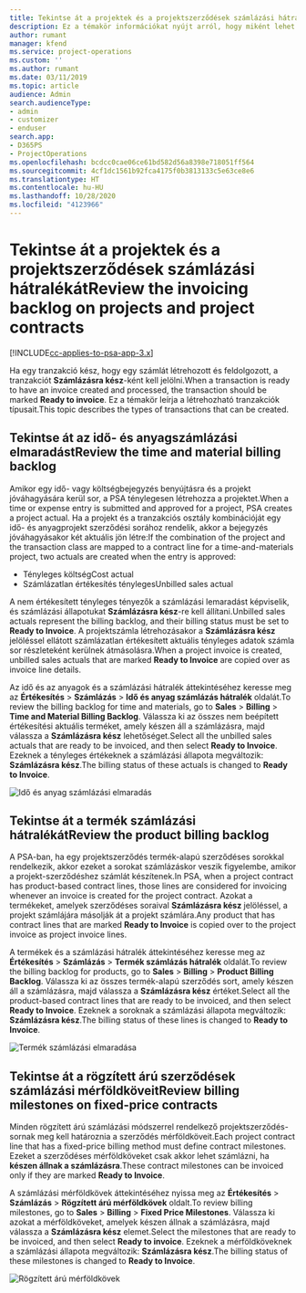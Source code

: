 ```yaml
---
title: Tekintse át a projektek és a projektszerződések számlázási hátralékát
description: Ez a témakör információkat nyújt arról, hogy miként lehet áttekinteni az időt, a költségeket és a termékmaradványokat, és hogyan jelölheti meg őket készen a számlázásra.
author: rumant
manager: kfend
ms.service: project-operations
ms.custom: ''
ms.author: rumant
ms.date: 03/11/2019
ms.topic: article
audience: Admin
search.audienceType:
- admin
- customizer
- enduser
search.app:
- D365PS
- ProjectOperations
ms.openlocfilehash: bcdcc0cae06ce61bd582d56a8398e718051ff564
ms.sourcegitcommit: 4cf1dc1561b92fca4175f0b3813133c5e63ce8e6
ms.translationtype: HT
ms.contentlocale: hu-HU
ms.lasthandoff: 10/28/2020
ms.locfileid: "4123966"
---
```

# <a name="review-the-invoicing-backlog-on-projects-and-project-contracts"></a><span data-ttu-id="769a7-103">Tekintse át a projektek és a projektszerződések számlázási hátralékát</span><span class="sxs-lookup"><span data-stu-id="769a7-103">Review the invoicing backlog on projects and project contracts</span></span>

[!INCLUDE[cc-applies-to-psa-app-3.x](../includes/cc-applies-to-psa-app-3x.md)]

<span data-ttu-id="769a7-104">Ha egy tranzakció kész, hogy egy számlát létrehozott és feldolgozott, a tranzakciót **Számlázásra kész**-ként kell jelölni.</span><span class="sxs-lookup"><span data-stu-id="769a7-104">When a transaction is ready to have an invoice created and processed, the transaction should be marked **Ready to invoice**.</span></span> <span data-ttu-id="769a7-105">Ez a témakör leírja a létrehozható tranzakciók típusait.</span><span class="sxs-lookup"><span data-stu-id="769a7-105">This topic describes the types of transactions that can be created.</span></span>

## <a name="review-the-time-and-material-billing-backlog"></a><span data-ttu-id="769a7-106">Tekintse át az idő- és anyagszámlázási elmaradást</span><span class="sxs-lookup"><span data-stu-id="769a7-106">Review the time and material billing backlog</span></span>

<span data-ttu-id="769a7-107">Amikor egy idő- vagy költségbejegyzés benyújtásra és a projekt jóváhagyására kerül sor, a PSA ténylegesen létrehozza a projektet.</span><span class="sxs-lookup"><span data-stu-id="769a7-107">When a time or expense entry is submitted and approved for a project, PSA creates a project actual.</span></span> <span data-ttu-id="769a7-108">Ha a projekt és a tranzakciós osztály kombinációját egy idő- és anyagprojekt szerződési sorához rendelik, akkor a bejegyzés jóváhagyásakor két aktuális jön létre:</span><span class="sxs-lookup"><span data-stu-id="769a7-108">If the combination of the project and the transaction class are mapped to a contract line for a time-and-materials project, two actuals are created when the entry is approved:</span></span>

- <span data-ttu-id="769a7-109">Tényleges költség</span><span class="sxs-lookup"><span data-stu-id="769a7-109">Cost actual</span></span> 
- <span data-ttu-id="769a7-110">Számlázatlan értékesítés tényleges</span><span class="sxs-lookup"><span data-stu-id="769a7-110">Unbilled sales actual</span></span>

<span data-ttu-id="769a7-111">A nem értékesített tényleges tényezők a számlázási lemaradást képviselik, és számlázási állapotukat **Számlázásra kész**-re kell állítani.</span><span class="sxs-lookup"><span data-stu-id="769a7-111">Unbilled sales actuals represent the billing backlog, and their billing status must be set to **Ready to Invoice**.</span></span> <span data-ttu-id="769a7-112">A projektszámla létrehozásakor a **Számlázásra kész** jelöléssel ellátott számlázatlan értékesített aktuális tényleges adatok számla sor részleteként kerülnek átmásolásra.</span><span class="sxs-lookup"><span data-stu-id="769a7-112">When a project invoice is created, unbilled sales actuals that are marked **Ready to Invoice** are copied over as invoice line details.</span></span>

<span data-ttu-id="769a7-113">Az idő és az anyagok és a számlázási hátralék áttekintéséhez keresse meg az **Értékesítés** \> **Számlázás** \> **Idő és anyag számlázás hátralék** oldalát.</span><span class="sxs-lookup"><span data-stu-id="769a7-113">To review the billing backlog for time and materials, go to **Sales** \> **Billing** \> **Time and Material Billing Backlog**.</span></span> <span data-ttu-id="769a7-114">Válassza ki az összes nem beépített értékesítési aktuális terméket, amely készen áll a számlázásra, majd válassza a **Számlázásra kész** lehetőséget.</span><span class="sxs-lookup"><span data-stu-id="769a7-114">Select all the unbilled sales actuals that are ready to be invoiced, and then select **Ready to Invoice**.</span></span> <span data-ttu-id="769a7-115">Ezeknek a tényleges értékeknek a számlázási állapota megváltozik: **Számlázásra kész**.</span><span class="sxs-lookup"><span data-stu-id="769a7-115">The billing status of these actuals is changed to **Ready to Invoice**.</span></span>

![Idő és anyag számlázási elmaradás](media/TMBacklog.png)

## <a name="review-the-product-billing-backlog"></a><span data-ttu-id="769a7-117">Tekintse át a termék számlázási hátralékát</span><span class="sxs-lookup"><span data-stu-id="769a7-117">Review the product billing backlog</span></span>

<span data-ttu-id="769a7-118">A PSA-ban, ha egy projektszerződés termék-alapú szerződéses sorokkal rendelkezik, akkor ezeket a sorokat számlázáskor veszik figyelembe, amikor a projekt-szerződéshez számlát készítenek.</span><span class="sxs-lookup"><span data-stu-id="769a7-118">In PSA, when a project contract has product-based contract lines, those lines are considered for invoicing whenever an invoice is created for the project contract.</span></span> <span data-ttu-id="769a7-119">Azokat a termékeket, amelyek szerződéses soraival **Számlázásra kész** jelöléssel, a projekt számlájára másolják át a projekt számlára.</span><span class="sxs-lookup"><span data-stu-id="769a7-119">Any product that has contract lines that are marked **Ready to Invoice** is copied over to the project invoice as project invoice lines.</span></span>

<span data-ttu-id="769a7-120">A termékek és a számlázási hátralék áttekintéséhez keresse meg az **Értékesítés** \> **Számlázás** \> **Termék számlázás hátralék** oldalát.</span><span class="sxs-lookup"><span data-stu-id="769a7-120">To review the billing backlog for products, go to **Sales** \> **Billing** \> **Product Billing Backlog**.</span></span> <span data-ttu-id="769a7-121">Válassza ki az összes termék-alapú szerződés sort, amely készen áll a számlázásra, majd válassza a **Számlázásra kész** értéket.</span><span class="sxs-lookup"><span data-stu-id="769a7-121">Select all the product-based contract lines that are ready to be invoiced, and then select **Ready to Invoice**.</span></span> <span data-ttu-id="769a7-122">Ezeknek a soroknak a számlázási állapota megváltozik: **Számlázásra kész**.</span><span class="sxs-lookup"><span data-stu-id="769a7-122">The billing status of these lines is changed to **Ready to Invoice**.</span></span>

![Termék számlázási elmaradása](media/ProductBacklog.png)

## <a name="review-billing-milestones-on-fixed-price-contracts"></a><span data-ttu-id="769a7-124">Tekintse át a rögzített árú szerződések számlázási mérföldköveit</span><span class="sxs-lookup"><span data-stu-id="769a7-124">Review billing milestones on fixed-price contracts</span></span>

<span data-ttu-id="769a7-125">Minden rögzített árú számlázási módszerrel rendelkező projektszerződés-sornak meg kell határoznia a szerződés mérföldköveit.</span><span class="sxs-lookup"><span data-stu-id="769a7-125">Each project contract line that has a fixed-price billing method must define contract milestones.</span></span> <span data-ttu-id="769a7-126">Ezeket a szerződéses mérföldköveket csak akkor lehet számlázni, ha **készen állnak a számlázásra**.</span><span class="sxs-lookup"><span data-stu-id="769a7-126">These contract milestones can be invoiced only if they are marked **Ready to Invoice**.</span></span> 

<span data-ttu-id="769a7-127">A számlázási mérföldkövek áttekintéséhez nyissa meg az **Értékesítés** \> **Számlázás** \> **Rögzített árú mérföldkövek** oldalt.</span><span class="sxs-lookup"><span data-stu-id="769a7-127">To review billing milestones, go to **Sales** \> **Billing** \> **Fixed Price Milestones**.</span></span> <span data-ttu-id="769a7-128">Válassza ki azokat a mérföldköveket, amelyek készen állnak a számlázásra, majd válassza a **Számlázásra kész** elemet.</span><span class="sxs-lookup"><span data-stu-id="769a7-128">Select the milestones that are ready to be invoiced, and then select **Ready to invoice**.</span></span> <span data-ttu-id="769a7-129">Ezeknek a mérföldköveknek a számlázási állapota megváltozik: **Számlázásra kész**.</span><span class="sxs-lookup"><span data-stu-id="769a7-129">The billing status of these milestones is changed to **Ready to Invoice**.</span></span>

![Rögzített árú mérföldkövek](media/FPBacklog.png)
